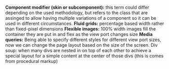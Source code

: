 **Component modifier (skin or subcomponent):** this term could differ depending on the used methodology, but refers to the class that are assinged to allow having multiple variations of a component so it can be used in different circumstances.
**Fluid grids:** percentage based width rather than fixed-pixel dimensions
**Flexible images:** 100% width images fill the container they are put in and flex as the view port changes size
**Media queries:** Being able to specify different styles for different view port sizes, now we can change the page layout based on the size of the screen.
Div soup: when many divs are nested in on top of each other to achieve a special layout for a simple content at the center of those divs (this is comes from procedural markup)